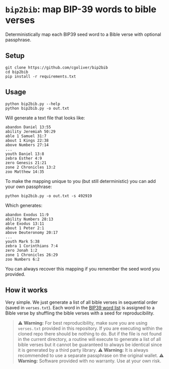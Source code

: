 # `bip2bib`: map BIP-39 words to bible verses

Deterministically map each BIP39 seed word to a Bible verse with optional passphrase.

## Setup

```
git clone https://github.com/cgoliver/bip2bib
cd bip2bib
pip install -r requirements.txt
```

## Usage

```
python bip2bib.py --help
python bip2bib.py -o out.txt
```

Will generate a text file that looks like:

```
abandon Daniel 13:55
ability Jeremiah 50:29
able 1 Samuel 31:7
about 1 Kings 22:38
above Numbers 27:14
...
youth Daniel 13:8
zebra Esther 4:9
zero Genesis 21:21
zone 2 Chronicles 13:2
zoo Matthew 14:35
```

To make the mapping unique to you (but still deterministic) you can add your own passphrase:

```
python bip2bib.py -o out.txt -s 492919
```

Which generates:


```
abandon Exodus 11:9
ability Numbers 28:13
able Exodus 13:11
about 1 Peter 2:1
above Deuteronomy 20:17
...
youth Mark 5:38
zebra 1 Corinthians 7:4
zero Jonah 1:2
zone 1 Chronicles 26:29
zoo Numbers 6:2
```

You can always recover this mapping if you remember the seed word you provided.

## How it works

Very simple. We just generate a list of all bible verses in sequential order (saved in `verses.txt`). Each word in the [BIP39 word list](https://github.com/bitcoin/bips/blob/master/bip-0039/english.txt) is assigned to a Bible verse by shuffling the bible verses with a seed for reproducibility.

> ⚠️ **Warning:** For best reproducibility, make sure you are using `verses.txt` provided in this repository. If you are executing within the cloned repo there should be nothing to do. But if the file is not found in the current directory, a routine will execute to generate a list of all bible verses but it cannot be guaranteed to always be identical since it is generated by a third party library.
> ⚠️ **Warning:** It is always recommended to use a separate passphrase on the original wallet. 
> ⚠️ **Warning:** Software provided with no warranty. Use at your own risk.
